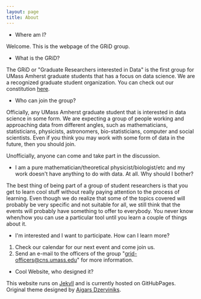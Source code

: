 ```yaml
---
layout: page
title: About
---
```


* Where am I?

Welcome. This is the webpage of the GRiD group.

* What is the GRiD?

The GRiD or "Graduate Researchers interested in Data" is the first group for UMass Amherst graduate students that has a focus on data science. We are a recognized graduate student organization. You can check out our constitution <a href="https://github.com/UMassAmherst-GRiD/GRiD_Constitution/blob/master/constitution.md">here</a>. 


* Who can join the group? 

Officially, any UMass Amherst graduate student that is interested in data science in some form. We are expecting a group of people working and approaching data from different angles, such as mathematicians, statisticians, physicists, astronomers, bio-statisticians, computer and social scientists. Even if you think you may work with some form of data in the future, then you should join.

Unofficially, anyone can come and take part in the discussion.

* I am a pure mathematician/theoretical physicist/biologist/etc and my work doesn't have anything to do with data. At all. Why should I bother?

The best thing of being part of a group of student researchers is that you get to learn cool stuff without really paying attention to the process of learning. Even though we do realize that some of the topics covered will probably be very specific and not suitable for all, we still think that the events will probably have something to offer to everybody. You never know when/how you can use a particular tool until you learn a couple of things about it.

* I'm interested and I want to participate. How can I learn more?

1. Check our calendar for our next event and come join us. 
2. Send an e-mail to the officers of the group "grid-officers@cns.umass.edu" for more information.



* Cool Website, who designed it?
 
This website runs on [Jekyll](http://jekyllrb.com/) and is currently hosted on GitHubPages. Original theme designed by [Aigars Dzerviniks](http://jekyllthemes.org/themes/brume/).
